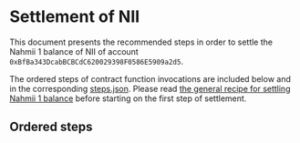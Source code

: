 # Settlement of NII
This document presents the recommended steps in order to settle the Nahmii 1
balance of NII of account `0xBfBa343DcabBCBCdC620029398F0586E5909a2d5`.

The ordered steps of contract function invocations are included below and in
the corresponding [steps.json](./steps.json). Please read [the general recipe
for settling Nahmii 1 balance](../../README.md) before starting on the first
step of settlement.

## Ordered steps

